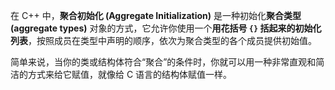 在 C++ 中，**聚合初始化 (Aggregate Initialization)** 是一种初始化**聚合类型 (aggregate types)** 对象的方式，它允许你使用一个**用花括号 `{}` 括起来的初始化列表**，按照成员在类型中声明的顺序，依次为聚合类型的各个成员提供初始值。

简单来说，当你的类或结构体符合“聚合”的条件时，你就可以用一种非常直观和简洁的方式来给它赋值，就像给 C 语言的结构体赋值一样。
